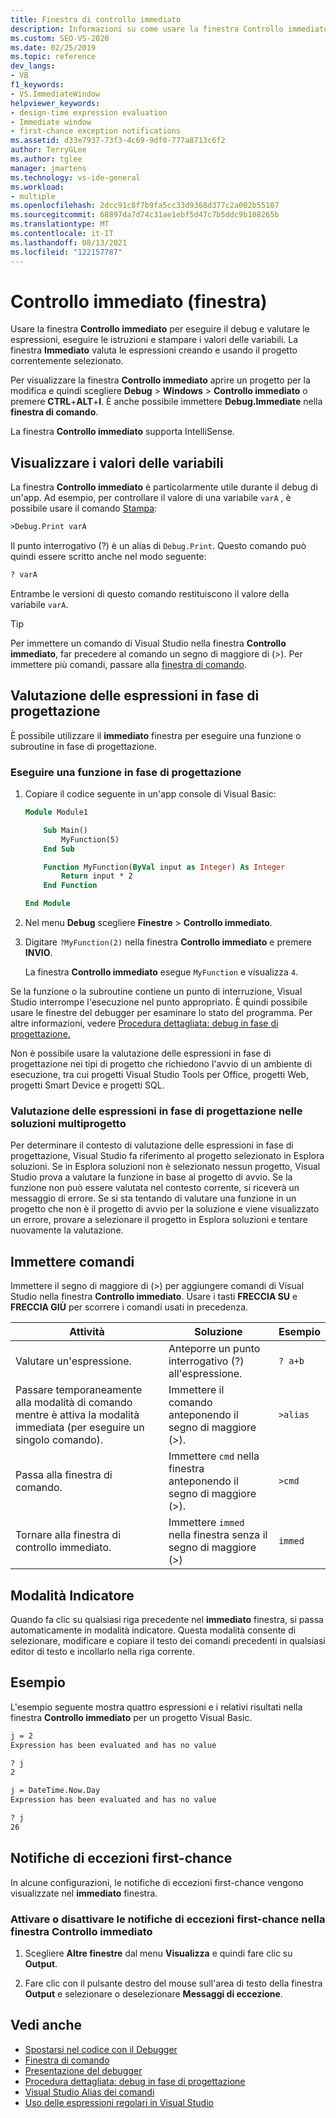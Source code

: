 ```yaml
---
title: Finestra di controllo immediato
description: Informazioni su come usare la finestra Controllo immediato per eseguire il debug e la valutazione di espressioni, eseguire istruzioni e stampare valori di variabili.
ms.custom: SEO-VS-2020
ms.date: 02/25/2019
ms.topic: reference
dev_langs:
- VB
f1_keywords:
- VS.ImmediateWindow
helpviewer_keywords:
- design-time expression evaluation
- Immediate window
- first-chance exception notifications
ms.assetid: d33e7937-73f3-4c69-9df0-777a8713c6f2
author: TerryGLee
ms.author: tglee
manager: jmartens
ms.technology: vs-ide-general
ms.workload:
- multiple
ms.openlocfilehash: 2dcc91c8f7b9fa5cc33d9368d377c2a002b55107
ms.sourcegitcommit: 68897da7d74c31ae1ebf5d47c7b5ddc9b108265b
ms.translationtype: MT
ms.contentlocale: it-IT
ms.lasthandoff: 08/13/2021
ms.locfileid: "122157787"
---
```

# <a name="immediate-window"></a>Controllo immediato (finestra)

Usare la finestra **Controllo immediato** per eseguire il debug e valutare le espressioni, eseguire le istruzioni e stampare i valori delle variabili. La finestra **Immediato** valuta le espressioni creando e usando il progetto correntemente selezionato.

Per visualizzare la finestra **Controllo immediato** aprire un progetto per la modifica e quindi scegliere **Debug** > **Windows** > **Controllo immediato** o premere **CTRL**+**ALT**+**I**. È anche possibile immettere **Debug.Immediate** nella **finestra di comando**.

La finestra **Controllo immediato** supporta IntelliSense.

## <a name="display-the-values-of-variables"></a>Visualizzare i valori delle variabili

La finestra **Controllo immediato** è particolarmente utile durante il debug di un'app. Ad esempio, per controllare il valore di una variabile `varA` , è possibile usare il comando [Stampa](../../ide/reference/print-command.md):

```cmd
>Debug.Print varA
```

Il punto interrogativo (?) è un alias di `Debug.Print`. Questo comando può quindi essere scritto anche nel modo seguente:

```cmd
? varA
```

Entrambe le versioni di questo comando restituiscono il valore della variabile `varA`.

> [!TIP]
> Per immettere un comando di Visual Studio nella finestra **Controllo immediato**, far precedere al comando un segno di maggiore di (>). Per immettere più comandi, passare alla [finestra di comando](command-window.md).

## <a name="design-time-expression-evaluation"></a>Valutazione delle espressioni in fase di progettazione

È possibile utilizzare il **immediato** finestra per eseguire una funzione o subroutine in fase di progettazione.

### <a name="execute-a-function-at-design-time"></a>Eseguire una funzione in fase di progettazione

1. Copiare il codice seguente in un'app console di Visual Basic:

   ```vb
   Module Module1

       Sub Main()
           MyFunction(5)
       End Sub

       Function MyFunction(ByVal input as Integer) As Integer
           Return input * 2
       End Function

   End Module
   ```

2. Nel menu **Debug** scegliere **Finestre** > **Controllo immediato**.

3. Digitare `?MyFunction(2)` nella finestra **Controllo immediato** e premere **INVIO**.

    La finestra **Controllo immediato** esegue `MyFunction` e visualizza `4`.

Se la funzione o la subroutine contiene un punto di interruzione, Visual Studio interrompe l'esecuzione nel punto appropriato. È quindi possibile usare le finestre del debugger per esaminare lo stato del programma. Per altre informazioni, vedere [Procedura dettagliata: debug in fase di progettazione.](../../debugger/walkthrough-debugging-at-design-time.md)

Non è possibile usare la valutazione delle espressioni in fase di progettazione nei tipi di progetto che richiedono l'avvio di un ambiente di esecuzione, tra cui progetti Visual Studio Tools per Office, progetti Web, progetti Smart Device e progetti SQL.

### <a name="design-time-expression-evaluation-in-multi-project-solutions"></a>Valutazione delle espressioni in fase di progettazione nelle soluzioni multiprogetto

Per determinare il contesto di valutazione delle espressioni in fase di progettazione, Visual Studio fa riferimento al progetto selezionato in Esplora soluzioni. Se in Esplora soluzioni non è selezionato nessun progetto, Visual Studio prova a valutare la funzione in base al progetto di avvio. Se la funzione non può essere valutata nel contesto corrente, si riceverà un messaggio di errore. Se si sta tentando di valutare una funzione in un progetto che non è il progetto di avvio per la soluzione e viene visualizzato un errore, provare a selezionare il progetto in Esplora soluzioni e tentare nuovamente la valutazione.

## <a name="enter-commands"></a>Immettere comandi

Immettere il segno di maggiore di (>) per aggiungere comandi di Visual Studio nella finestra **Controllo immediato**. Usare i tasti **FRECCIA SU** e **FRECCIA GIÙ** per scorrere i comandi usati in precedenza.

|Attività|Soluzione|Esempio|
|----------|--------------|-------------|
|Valutare un'espressione.|Anteporre un punto interrogativo (?) all'espressione.|`? a+b`|
|Passare temporaneamente alla modalità di comando mentre è attiva la modalità immediata (per eseguire un singolo comando).|Immettere il comando anteponendo il segno di maggiore (>).|`>alias`|
|Passa alla finestra di comando.|Immettere `cmd` nella finestra anteponendo il segno di maggiore (>).|`>cmd`|
|Tornare alla finestra di controllo immediato.|Immettere `immed` nella finestra senza il segno di maggiore (>)|`immed`|

## <a name="mark-mode"></a>Modalità Indicatore

Quando fa clic su qualsiasi riga precedente nel **immediato** finestra, si passa automaticamente in modalità indicatore. Questa modalità consente di selezionare, modificare e copiare il testo dei comandi precedenti in qualsiasi editor di testo e incollarlo nella riga corrente.

## <a name="examples"></a>Esempio

L'esempio seguente mostra quattro espressioni e i relativi risultati nella finestra **Controllo immediato** per un progetto Visual Basic.

```cmd
j = 2
Expression has been evaluated and has no value

? j
2

j = DateTime.Now.Day
Expression has been evaluated and has no value

? j
26
```

## <a name="first-chance-exception-notifications"></a>Notifiche di eccezioni first-chance

In alcune configurazioni, le notifiche di eccezioni first-chance vengono visualizzate nel **immediato** finestra.

### <a name="toggle-first-chance-exception-notifications-in-the-immediate-window"></a>Attivare o disattivare le notifiche di eccezioni first-chance nella finestra Controllo immediato

1. Scegliere **Altre finestre** dal menu **Visualizza** e quindi fare clic su **Output**.

2. Fare clic con il pulsante destro del mouse sull'area di testo della finestra **Output** e selezionare o deselezionare **Messaggi di eccezione**.

## <a name="see-also"></a>Vedi anche

- [Spostarsi nel codice con il Debugger](../../debugger/navigating-through-code-with-the-debugger.md)
- [Finestra di comando](../../ide/reference/command-window.md)
- [Presentazione del debugger](../../debugger/debugger-feature-tour.md)
- [Procedura dettagliata: debug in fase di progettazione](../../debugger/walkthrough-debugging-at-design-time.md)
- [Visual Studio Alias dei comandi](../../ide/reference/visual-studio-command-aliases.md)
- [Uso delle espressioni regolari in Visual Studio](../../ide/using-regular-expressions-in-visual-studio.md)
